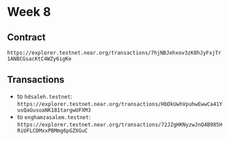 # Week 8

## Contract

`https://explorer.testnet.near.org/transactions/7hjNBJehxov3zK8hJyFxjTr1ANBCGsacKtC4WZy6igKe`

## Transactions

- to `hdsaleh.testnet`: `https://explorer.testnet.near.org/transactions/HbDkUwhVpuhwEwwCa41YusQaGusoaNK181targwUFXM3`
- to `enghamzasalem.testnet`: `https://explorer.testnet.near.org/transactions/72JZgHKNyzwJnQ4B985HRiUFLCDMxxPBMmg6pGZXGuC`
